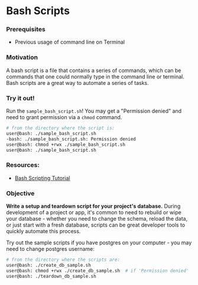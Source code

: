 # Bash Scripts

### Prerequisites

- Previous usage of command line on Terminal 

### Motivation

A bash script is a file that contains a series of commands, which can be commands that one could normally type in the command line or terminal. Bash scripts are a great way to automate a series of tasks. 


### Try it out! 
Run the `sample_bash_script.sh`! You may get a "Permission denied" and need to grant permission via a `chmod` command. 

```sh
# from the directory where the script is:
user@bash: ./sample_bash_script.sh
-bash: ./sample_bash_script.sh: Permission denied
user@bash: chmod +rwx ./sample_bash_script.sh
user@bash: ./sample_bash_script.sh
```


### Resources: 
- [Bash Scripting Tutorial](https://ryanstutorials.net/bash-scripting-tutorial/)

### Objective

**Write a setup and teardown script for your project's database.**
During development of a project or app, it's common to need to rebuild or wipe your database - whether you need to change the schema, reload the data, or just start with a fresh database, scripts can be great developer tools to quickly automate this process. 

Try out the sample scripts if you have postgres on your computer - you may need to change postgres username: 
```sh
# from the directory where the scripts are:
user@bash: ./create_db_sample.sh
user@bash: chmod +rwx ./create_db_sample.sh  # if 'Permission denied' 
user@bash: ./teardown_db_sample.sh
```


